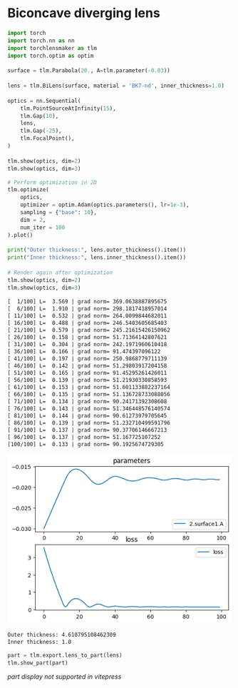 # Biconcave diverging lens


```python
import torch
import torch.nn as nn
import torchlensmaker as tlm
import torch.optim as optim

surface = tlm.Parabola(20., A=tlm.parameter(-0.03))

lens = tlm.BiLens(surface, material = 'BK7-nd', inner_thickness=1.0)

optics = nn.Sequential(
    tlm.PointSourceAtInfinity(15),
    tlm.Gap(10), 
    lens,
    tlm.Gap(-25),
    tlm.FocalPoint(),
)

tlm.show(optics, dim=2)
tlm.show(optics, dim=3)
```


<TLMViewer src="./diverging_lens_tlmviewer/diverging_lens_0.json?url" />



<TLMViewer src="./diverging_lens_tlmviewer/diverging_lens_1.json?url" />



```python
# Perform optimization in 2D
tlm.optimize(
    optics,
    optimizer = optim.Adam(optics.parameters(), lr=1e-3),
    sampling = {"base": 10},
    dim = 2,
    num_iter = 100
).plot()

print("Outer thickness:", lens.outer_thickness().item())
print("Inner thickness:", lens.inner_thickness().item())

# Render again after optimization
tlm.show(optics, dim=2)
tlm.show(optics, dim=3)
```

    [  1/100] L=  3.569 | grad norm= 369.0638887895675
    [  6/100] L=  1.910 | grad norm= 298.1817418957014
    [ 11/100] L=  0.532 | grad norm= 264.0099844682011
    [ 16/100] L=  0.488 | grad norm= 246.5403605685403
    [ 21/100] L=  0.579 | grad norm= 245.21615426150962
    [ 26/100] L=  0.158 | grad norm= 51.71364142807621
    [ 31/100] L=  0.304 | grad norm= 242.1971960610418
    [ 36/100] L=  0.166 | grad norm= 91.474397096122
    [ 41/100] L=  0.197 | grad norm= 250.9868779711139
    [ 46/100] L=  0.142 | grad norm= 51.29803917204158
    [ 51/100] L=  0.165 | grad norm= 91.45295261426011
    [ 56/100] L=  0.139 | grad norm= 51.21930330858593
    [ 61/100] L=  0.153 | grad norm= 51.601133882237164
    [ 66/100] L=  0.135 | grad norm= 51.136728733088056
    [ 71/100] L=  0.134 | grad norm= 90.24171392308608
    [ 76/100] L=  0.143 | grad norm= 51.346448576140574
    [ 81/100] L=  0.144 | grad norm= 90.61273979705645
    [ 86/100] L=  0.139 | grad norm= 51.232710499591796
    [ 91/100] L=  0.137 | grad norm= 90.37706146667213
    [ 96/100] L=  0.137 | grad norm= 51.167725107252
    [100/100] L=  0.133 | grad norm= 90.1925674729305



    
![png](diverging_lens_files/diverging_lens_2_1.png)
    


    Outer thickness: 4.610795108462309
    Inner thickness: 1.0



<TLMViewer src="./diverging_lens_tlmviewer/diverging_lens_2.json?url" />



<TLMViewer src="./diverging_lens_tlmviewer/diverging_lens_3.json?url" />



```python
part = tlm.export.lens_to_part(lens)
tlm.show_part(part)
```


<em>part display not supported in vitepress</em>

